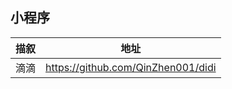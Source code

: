 
## 小程序
| 描叙          | 地址           |
| ------------- |:-------------:| 
|滴滴|https://github.com/QinZhen001/didi|

